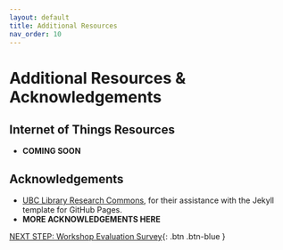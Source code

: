 ```yaml
---
layout: default
title: Additional Resources
nav_order: 10
---
```

# Additional Resources & Acknowledgements

## Internet of Things Resources

- **COMING SOON**

## Acknowledgements

- [UBC Library Research Commons](https://github.com/ubc-library-rc/), for their assistance with the Jekyll template for GitHub Pages.
- **MORE ACKNOWLEDGEMENTS HERE**

[NEXT STEP: Workshop Evaluation Survey](workshop-survey.html){: .btn .btn-blue }
